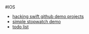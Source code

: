 #IOS
 - [hacking swift github demo projects](https://github.com/twostraws/HackingWithSwift)
 - [simple stopwatch demo](https://github.com/jogendra/stopwatch)
 - [todo list](https://github.com/jogendra/todolist-ios-app)
